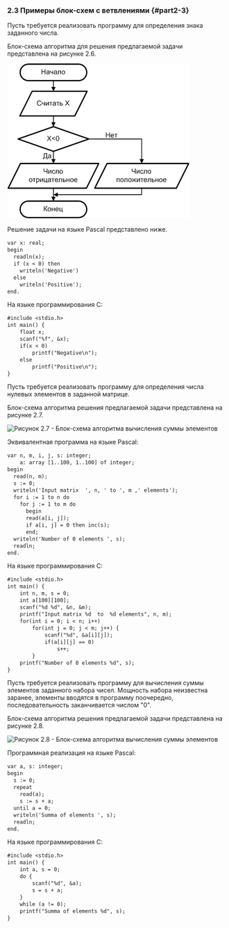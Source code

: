 ﻿### 2.3 Примеры блок-схем с ветвлениями {#part2-3}

Пусть требуется реализовать программу для определения знака заданного числа.

Блок-схема алгоритма для решения предлагаемой задачи представлена на рисунке 2.6.

![Рисунок 2.6 - Блок-схема алгоритма определения знака числа](static/pic231.PNG)

Решение задачи на языке Pascal представлено ниже.

~~~~{#ex21P .Pascal}
var x: real;
begin
  readln(x);
  if (x < 0) then
    writeln('Negative')
  else	    
    writeln('Positive');
end.
~~~~~~~~~~~~~~~~~~~~~~~

На языке программирования C:

~~~~{#ex21С .C}
#include <stdio.h>
int main() {
    float x;
    scanf("%f", &x);
    if(x < 0) 	
        printf("Negative\n");
    else 
        printf("Positive\n");
}
~~~~~~~~~~~~~~~~~~~~~~~

Пусть требуется реализовать программу для определения числа нулевых элементов в заданной матрице.

Блок-схема алгоритма решения предлагаемой задачи представлена на рисунке 2.7.

![Рисунок 2.7 - Блок-схема алгоритма вычисления суммы элементов](static/pic232.PNG)

Эквивалентная программа на языке Pascal:

~~~~{#ex22P .Pascal}
var n, m, i, j, s: integer;
    a: array [1..100, 1..100] of integer;
begin
  read(n, m);
  s := 0;
  writeln('Input matrix  ', n, ' to ', m ,' elements');
  for i := 1 to n do
    for j := 1 to m do
      begin
      read(a[i, j]);
      if a[i, j] = 0 then inc(s);
      end;
  writeln('Number of 0 elements ', s);
  readln;
end.
~~~~~~~~~~~~~~~~~~~~~~~

На языке программирования C:

~~~~{#ex22С .C}
#include <stdio.h>
int main() {
    int n, m, s = 0;
    int a[100][100];
    scanf("%d %d", &n, &m);
    printf("Input matrix %d  to  %d elements", n, m);
    for(int i = 0; i < n; i++)
        for(int j = 0; j < m; j++) {
            scanf("%d", &a[i][j]);
            if(a[i][j] == 0) 
                s++;
        }
    printf("Number of 0 elements %d", s);
}
~~~~~~~~~~~~~~~~~~~~~~~

Пусть требуется реализовать программу для вычисления суммы элементов заданного набора чисел. Мощность набора неизвестна заранее, элементы вводятся в программу поочередно, последовательность заканчивается числом "0".

Блок-схема алгоритма решения предлагаемой задачи представлена на рисунке 2.8.

![Рисунок 2.8 - Блок-схема алгоритма вычисления суммы элементов](static/pic233.PNG)

Программная реализация на языке Pascal:

~~~~{#ex23P .Pascal}
var a, s: integer;
begin
  s := 0;
  repeat
    read(a);
    s := s + a;
  until a = 0;
  writeln('Summa of elements ', s);
  readln;
end.
~~~~~~~~~~~~~~~~~~~~~~~

На языке программирования C:

~~~~{#ex23С .C}
#include <stdio.h>
int main() {
    int a, s = 0;
    do {
        scanf("%d", &a);
        s = s + a;
    }
    while (a != 0); 
    printf("Summa of elements %d", s);
}
~~~~~~~~~~~~~~~~~~~~~~~
